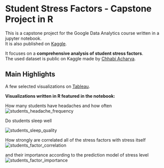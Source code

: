 # Student Stress Factors - Capstone Project in R

This is a capstone project for the Google Data Analytics course written in a jupyter notebook. \
It is also published on [Kaggle](https://www.kaggle.com/code/sofianako/student-stress-factors-capstone-project-in-r).

It focuses on a **comprehensive analysis of student stress factors**. \
The used dataset is public on Kaggle made by [Chhabi Acharya](https://www.kaggle.com/datasets/rxnach/student-stress-factors-a-comprehensive-analysis).


## Main Highlights

A few selected visualizations on [Tableau](https://public.tableau.com/app/profile/sofia.nakonechna/viz/StudentStressFactors_17296963559260/SleepQuality_1).


**Visualizations written in R featured in the notebook:**

How many students have headaches and how often
![students_headache_frequency](https://github.com/user-attachments/assets/2226c13e-58bc-4a13-b801-0db4d47bbc15)

Do students sleep well

![students_sleep_quality](https://github.com/user-attachments/assets/0dcda426-3741-4ad2-904f-e25d16c11aa6)


How strongly are correlated all of the stress factors with stress itself
![students_factor_correlation](https://github.com/user-attachments/assets/ee9c86eb-51c8-481f-b3e0-ff2d36a6ee13)

and their importance according to the prediction model of stress level
![students_factor_importance](https://github.com/user-attachments/assets/d88c8527-a6a8-4b27-ba23-2ce625079415)
